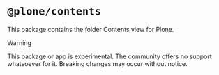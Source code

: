 # `@plone/contents`

This package contains the folder Contents view for Plone.

> [!WARNING]
> This package or app is experimental.
> The community offers no support whatsoever for it.
> Breaking changes may occur without notice.
